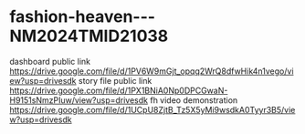 # fashion-heaven---NM2024TMID21038


dashboard public link https://drive.google.com/file/d/1PV6W9mGjt_opqq2WrQ8dfwHik4n1vego/view?usp=drivesdk
story file public link https://drive.google.com/file/d/1PX1BNiA0Np0DPCGwaN-H9151sNmzPIuw/view?usp=drivesdk
fh video demonstration https://drive.google.com/file/d/1UCpU8ZjtB_Tz5X5yMi9wsdkA0Tyyr3B5/view?usp=drivesdk
